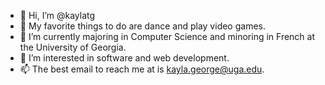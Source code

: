 - 👋 Hi, I’m @kaylatg
- 👀 My favorite things to do are dance and play video games.
- 🌱 I’m currently majoring in Computer Science and minoring in French at the University of Georgia.
- 💞️ I’m interested in software and web development.
- 📫 The best email to reach me at is kayla.george@uga.edu.
